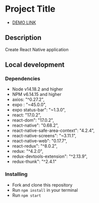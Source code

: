 # Project Title

- [DEMO LINK](https://sekam0.github.io/abz.TestTask/)

## Description
Create React Native application

## Local development

### Dependencies
* Node v14.18.2 and higher
* NPM v6.14.15 and higher
* axios: "^0.27.2",
* expo : "~45.0.0",
* expo status-bar": "~1.3.0",
* react: "17.0.2",
* react-dom": "17.0.2",
* react-native": "0.68.2",
* react-native-safe-area-context": "4.2.4",
* react-native-screens": "~3.11.1",
* react-native-web": "0.17.7",
* react-redux": "^8.0.2",
* redux: "^4.2.0",
* redux-devtools-extension": "^2.13.9",
* redux-thunk": "^2.4.1"

### Installing
* Fork and clone this repository
* Run `npm install` in your terminal
* Run `npm start`